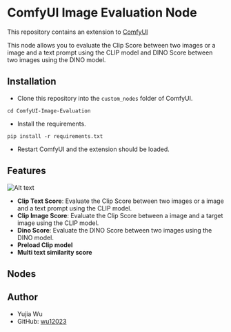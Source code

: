 # ComfyUI Image Evaluation Node

This repository contains an extension to [ComfyUI](https://github.com/comfyanonymous/ComfyUI)

This node allows you to evaluate the Clip Score between two images or a image and a text prompt using the CLIP model and DINO Score between two images using the DINO model.

## Installation
- Clone this repository into the `custom_nodes` folder of ComfyUI. 
```
cd ComfyUI-Image-Evaluation
```
- Install the requirements.
```
pip install -r requirements.txt
```
- Restart ComfyUI and the extension should be loaded.

## Features
![Alt text](images/clip_score.png)
- **Clip Text Score**: Evaluate the Clip Score between two images or a image and a text prompt using the CLIP model.
- **Clip Image Score**: Evaluate the Clip Score between a image and a target image using the CLIP model.
- **Dino Score**: Evaluate the DINO Score between two images using the DINO model.
- **Preload Clip model**
- **Multi text similarity score**
## Nodes

## Author
- Yujia Wu
- GitHub: [wu12023](https://github.com/wu12023)
